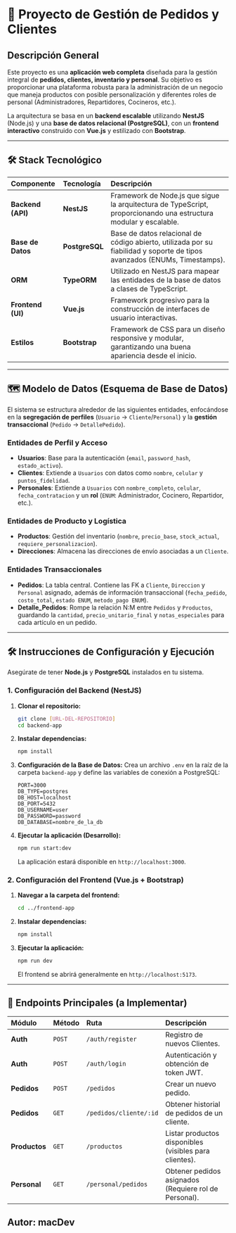 # 🚀 Proyecto de Gestión de Pedidos y Clientes

## Descripción General

Este proyecto es una **aplicación web completa** diseñada para la gestión integral de **pedidos, clientes, inventario y personal**. Su objetivo es proporcionar una plataforma robusta para la administración de un negocio que maneja productos con posible personalización y diferentes roles de personal (Administradores, Repartidores, Cocineros, etc.).

La arquitectura se basa en un **backend escalable** utilizando **NestJS** (Node.js) y una **base de datos relacional (PostgreSQL)**, con un **frontend interactivo** construido con **Vue.js** y estilizado con **Bootstrap**.

---

## 🛠 Stack Tecnológico

| Componente | Tecnología | Descripción |
| :--- | :--- | :--- |
| **Backend (API)** | **NestJS** | Framework de Node.js que sigue la arquitectura de TypeScript, proporcionando una estructura modular y escalable. |
| **Base de Datos** | **PostgreSQL** | Base de datos relacional de código abierto, utilizada por su fiabilidad y soporte de tipos avanzados (ENUMs, Timestamps). |
| **ORM** | **TypeORM** | Utilizado en NestJS para mapear las entidades de la base de datos a clases de TypeScript. |
| **Frontend (UI)** | **Vue.js** | Framework progresivo para la construcción de interfaces de usuario interactivas. |
| **Estilos** | **Bootstrap** | Framework de CSS para un diseño responsive y modular, garantizando una buena apariencia desde el inicio. |

---

## 🗺 Modelo de Datos (Esquema de Base de Datos)

El sistema se estructura alrededor de las siguientes entidades, enfocándose en la **segregación de perfiles** (`Usuario` $\rightarrow$ `Cliente`/`Personal`) y la **gestión transaccional** (`Pedido` $\rightarrow$ `DetallePedido`).

### Entidades de Perfil y Acceso

* **Usuarios**: Base para la autenticación (`email`, `password_hash`, `estado_activo`).
* **Clientes**: Extiende a `Usuarios` con datos como `nombre`, `celular` y `puntos_fidelidad`.
* **Personales**: Extiende a `Usuarios` con `nombre_completo`, `celular`, `fecha_contratacion` y un **rol** (`ENUM`: Administrador, Cocinero, Repartidor, etc.).

### Entidades de Producto y Logística

* **Productos**: Gestión del inventario (`nombre`, `precio_base`, `stock_actual`, `requiere_personalizacion`).
* **Direcciones**: Almacena las direcciones de envío asociadas a un `Cliente`.

### Entidades Transaccionales

* **Pedidos**: La tabla central. Contiene las FK a `Cliente`, `Direccion` y `Personal` asignado, además de información transaccional (`fecha_pedido`, `costo_total`, `estado ENUM`, `metodo_pago ENUM`).
* **Detalle_Pedidos**: Rompe la relación N:M entre `Pedidos` y `Productos`, guardando la `cantidad`, `precio_unitario_final` y `notas_especiales` para cada artículo en un pedido.

---

## 🛠 Instrucciones de Configuración y Ejecución

Asegúrate de tener **Node.js** y **PostgreSQL** instalados en tu sistema.

### 1. Configuración del Backend (NestJS)

1.  **Clonar el repositorio:**
    ```bash
    git clone [URL-DEL-REPOSITORIO]
    cd backend-app
    ```
2.  **Instalar dependencias:**
    ```bash
    npm install
    ```
3.  **Configuración de la Base de Datos:**
    Crea un archivo `.env` en la raíz de la carpeta `backend-app` y define las variables de conexión a PostgreSQL:
    ```env
    PORT=3000
    DB_TYPE=postgres
    DB_HOST=localhost
    DB_PORT=5432
    DB_USERNAME=user
    DB_PASSWORD=password
    DB_DATABASE=nombre_de_la_db
    ```
4.  **Ejecutar la aplicación (Desarrollo):**
    ```bash
    npm run start:dev
    ```
    La aplicación estará disponible en `http://localhost:3000`.

### 2. Configuración del Frontend (Vue.js + Bootstrap)

1.  **Navegar a la carpeta del frontend:**
    ```bash
    cd ../frontend-app
    ```
2.  **Instalar dependencias:**
    ```bash
    npm install
    ```
3.  **Ejecutar la aplicación:**
    ```bash
    npm run dev
    ```
    El frontend se abrirá generalmente en `http://localhost:5173`.

---

## 🔑 Endpoints Principales (a Implementar)

| Módulo | Método | Ruta | Descripción |
| :--- | :--- | :--- | :--- |
| **Auth** | `POST` | `/auth/register` | Registro de nuevos Clientes. |
| **Auth** | `POST` | `/auth/login` | Autenticación y obtención de token JWT. |
| **Pedidos** | `POST` | `/pedidos` | Crear un nuevo pedido. |
| **Pedidos** | `GET` | `/pedidos/cliente/:id` | Obtener historial de pedidos de un cliente. |
| **Productos** | `GET` | `/productos` | Listar productos disponibles (visibles para clientes). |
| **Personal** | `GET` | `/personal/pedidos` | Obtener pedidos asignados (Requiere rol de Personal). |

## Autor: macDev
